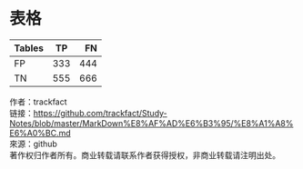 # 表格

|       Tables  |             TP| FN     |
| ------------- |:-------------:| ------:| 
| FP            |  333          |   444  |
| TN            |  555          |   666  |


作者：trackfact   
链接：https://github.com/trackfact/Study-Notes/blob/master/MarkDown%E8%AF%AD%E6%B3%95/%E8%A1%A8%E6%A0%BC.md  
來源：github  
著作权归作者所有。商业转载请联系作者获得授权，非商业转载请注明出处。